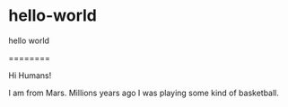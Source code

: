 # hello-world
hello world


========


Hi Humans!

I am from Mars. Millions years ago I was playing some kind of basketball.
